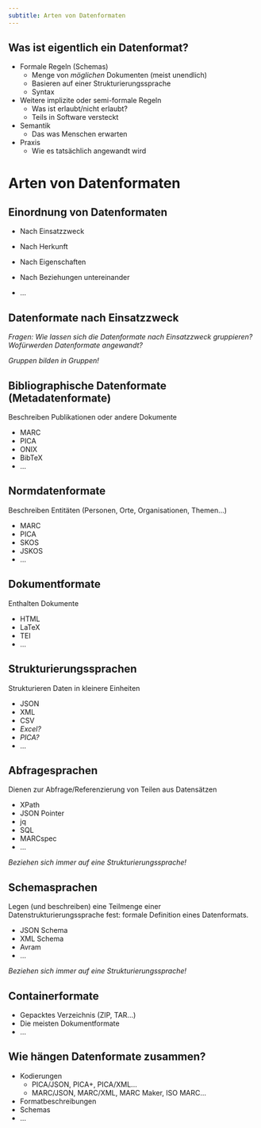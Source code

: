```yaml
---
subtitle: Arten von Datenformaten
---
```


## Was ist eigentlich ein Datenformat?

- Formale Regeln (Schemas)
    - Menge von *möglichen* Dokumenten (meist unendlich)
    - Basieren auf einer Strukturierungssprache
    - Syntax
- Weitere implizite oder semi-formale Regeln
    - Was ist erlaubt/nicht erlaubt?
    - Teils in Software versteckt
- Semantik
    - Das was Menschen erwarten
- Praxis
    - Wie es tatsächlich angewandt wird

# Arten von Datenformaten

## Einordnung von Datenformaten

- Nach Einsatzzweck

- Nach Herkunft

- Nach Eigenschaften

- Nach Beziehungen untereinander

- ...

## Datenformate nach Einsatzzweck

*Fragen: Wie lassen sich die Datenformate nach Einsatzzweck gruppieren? Wofürwerden Datenformate angewandt?*

*Gruppen bilden in Gruppen!*

## Bibliographische Datenformate (Metadatenformate)

Beschreiben Publikationen oder andere Dokumente

- MARC
- PICA
- ONIX
- BibTeX
- ...

## Normdatenformate

Beschreiben Entitäten (Personen, Orte, Organisationen, Themen...)

- MARC
- PICA
- SKOS
- JSKOS
- ...

## Dokumentformate

Enthalten Dokumente

- HTML
- LaTeX
- TEI
- ...

## Strukturierungssprachen

Strukturieren Daten in kleinere Einheiten

- JSON
- XML
- CSV
- *Excel?*
- *PICA?*
- ...

## Abfragesprachen

Dienen zur Abfrage/Referenzierung von Teilen aus Datensätzen

- XPath
- JSON Pointer
- jq
- SQL
- MARCspec
- ...

*Beziehen sich immer auf eine Strukturierungssprache!*

## Schemasprachen

Legen (und beschreiben) eine Teilmenge einer Datenstrukturierungssprache fest: formale Definition eines Datenformats.

- JSON Schema
- XML Schema
- Avram
- ...

*Beziehen sich immer auf eine Strukturierungssprache!*

## Containerformate

- Gepacktes Verzeichnis (ZIP, TAR...)
- Die meisten Dokumentformate
- ...

## Wie hängen Datenformate zusammen?

- Kodierungen
    - PICA/JSON, PICA+, PICA/XML...
    - MARC/JSON, MARC/XML, MARC Maker, ISO MARC...
- Formatbeschreibungen
- Schemas
- ...

